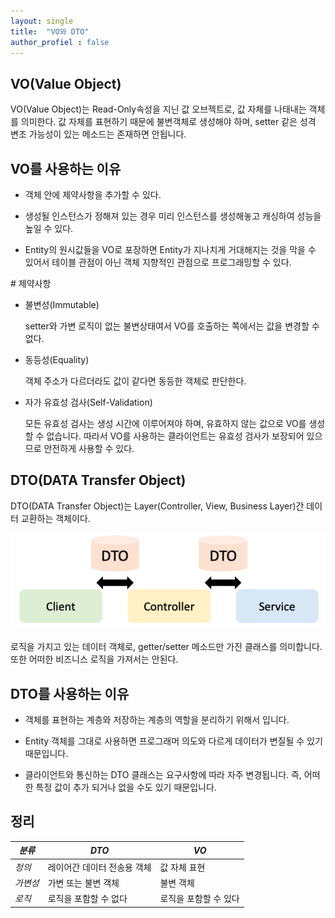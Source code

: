 ```yaml
---
layout: single
title:  "VO와 DTO"
author_profiel : false
---
```


## VO(Value Object)
  VO(Value Object)는 Read-Only속성을 지닌 값 오브젝트로, 값 자체를 나태내는 객체를 의미한다. 값 자체를 표현하기 때문에 불변객체로 생성해야 하며, setter 같은 성격 변조 가능성이 있는 메소드는 존재하면 안됩니다.


## VO를 사용하는 이유
   * 객체 안에 제약사항을 추가할 수 있다.
   
   * 생성될 인스턴스가 정해져 있는 경우 미리 인스턴스를 생성해놓고 캐싱하여 성능을 높일 수 있다.

   * Entity의 원시값들을 VO로 포장하면 Entity가 지나치게 거대해지는 것을 막을 수 있어서 테이블 관점이 아닌 객체 지향적인 관점으로 프로그래밍할 수 있다.

  \# 제약사항

- 불변성(Immutable)

  setter와 가변 로직이 없는 불변상태여서 VO를 호출하는 쪽에서는 값을 변경할 수 없다.

- 동등성(Equality)

  객체 주소가 다르더라도 값이 같다면 동등한 객체로 판단한다.

- 자가 유효성 검사(Self-Validation)

  모든 유효성 검사는 생성 시간에 이루어져야 하며, 유효하지 않는 값으로 VO를 생성할 수 없습니다. 따라서 VO를 사용하는 클라이언트는 유효성 검사가 보장되어 있으므로 안전하게 사용할 수 있다.
       

## DTO(DATA Transfer Object)
  DTO(DATA Transfer Object)는 Layer(Controller, View, Business Layer)간 데이터 교환하는 객체이다.

  ![Alt text](../images/2023-06-03-first/dto_1.png)

  로직을 가지고 있는 데이터 객체로, getter/setter 메소드만 가진 클래스를 의미합니다. 또한 어떠한 비즈니스 로직을 가져서는 안된다.


## DTO를 사용하는 이유
  * 객체를 표현하는 계층와 저장하는 계층의 역할을 분리하기 위해서 입니다.

  * Entity 객체를 그대로 사용하면 프로그래머 의도와 다르게 데이터가 변질될 수 있기 때문입니다.

  * 클라이언트와 통신하는 DTO 클래스는 요구사항에 따라 자주 변경됩니다. 즉, 어떠한 특정 값이 추가 되거나 없을 수도 있기 때문입니다.

## 정리

|*분류*|*DTO*|*VO*|
|----|----|----|
|*정의*|레이어간 데이터 전송용 객체|값 자체 표현|
|*가변성*|가변 또는 불변 객체|불변 객체|
|*로직*|로직을 포함할 수 없다|로직을 포함할 수 있다|
